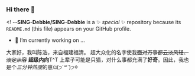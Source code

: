 ### Hi there 👋

<!
--**SING-Debbie/SING-Debbie** is a ✨ _special_ ✨ repository because its `README.md` (this file) appears on your GitHub profile.



- 🔭 I’m currently working on ...

大家好，我叫陈浩，来自福建福清。
超大众化的名字使我~~面对万事都云淡风轻、淡定从容~~ **超级内向**T^T
上辈子可能是只猫，对什么事都充满了**好奇**。因此，我也是个*三分钟热度*的崽ଘ(੭ˊ꒳​ˋ)੭✧
